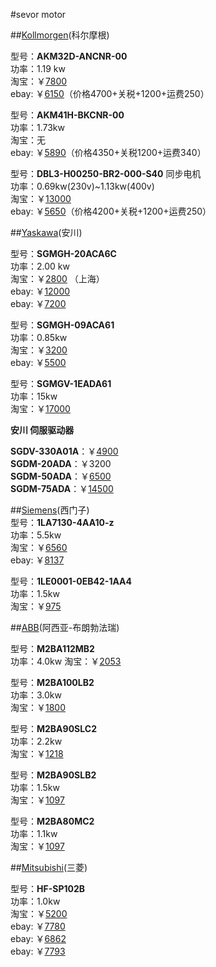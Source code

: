 #sevor motor



##[Kollmorgen](http://www.kollmorgen.cn/zh-cn/products/motors/servo/akm-series/akm-series-ac-synchronous-motors/akm%E7%B3%BB%E5%88%97%E4%BC%BA%E6%9C%8D%E7%94%B5%E6%9C%BA%E7%B3%BB%E7%BB%9F/)(科尔摩根)   


型号：**AKM32D-ANCNR-00**   
功率：1.19 kw   
淘宝：￥[7800](http://item.taobao.com/item.htm?spm=a230r.1.14.6.xMtMJR&id=25210632028&ns=1&abbucket=6#detail)  
ebay: ￥[6150](http://www.ebay.com/itm/KOLLMORGEN-AKM32D-ANCNR-00-servo-motor-NEW-/281549944374?pt=LH_DefaultDomain_0&hash=item418daf3636)（价格4700+关税+1200+运费250）   


型号：**AKM41H-BKCNR-00**   
功率：1.73kw   
淘宝：无  
ebay: ￥[5890](http://www.ebay.com/itm/KOLLMORGEN-AKM41H-BKCNR-00-SERVO-MOTOR-NEW/151496144218?_trksid=p2047675.c100005.m1851&_trkparms=aid%3D222007%26algo%3DSIC.MBE%26ao%3D1%26asc%3D28772%26meid%3Dd3aad946b11d43d49bb8b872a9a43ceb%26pid%3D100005%26rk%3D1%26rkt%3D6%26sd%3D281549944374&rt=nc)（价格4350+关税1200+运费340）  

型号：**DBL3-H00250-BR2-000-S40**  同步电机   
功率：0.69kw(230v)~1.13kw(400v)      
淘宝：￥[13000](http://item.taobao.com/item.htm?spm=a230r.1.14.1.xMtMJR&id=22489668951&ns=1&abbucket=6#detail)   
ebay: ￥[5650](http://www.ebay.com/itm/DBL3-H00250-BR2-000-S40-servomotor-2-5Nm-6000rpm-560V-/270276357508?pt=LH_DefaultDomain_3&hash=item3eedb9ed84)（价格4200+关税+1200+运费250）  




##[Yaskawa](http://www.yaskawa.com.cn/product/list2sifu.aspx)(安川)   


型号：**SGMGH-20ACA6C**   
功率：2.00 kw   
淘宝：￥[2800](http://item.taobao.com/item.htm?spm=a230r.1.14.8.hGGR3C&id=40706242884&ns=1&abbucket=16&_u=ffdpsdu2829#detail) （上海）     
ebay: ￥[12000](http://www.ebay.com/itm/200V-2KW-2000W-Sigma-II-AC-Servo-Motor-SGMGH-20ACA6C-24VDC-brake-Original-New-/121559936047?pt=LH_DefaultDomain_0&hash=item1c4d896c2f)     
ebay: ￥[7200](http://www.ebay.com/itm/Yaskawa-servo-motor-SGMGH-20ACA6C-2-month-warranty-/181227118497)          


型号：**SGMGH-09ACA61**   
功率：0.85kw   
淘宝：￥[3200](http://item.taobao.com/item.htm?spm=a1z10.3-c.w4002-7612000694.19.VcZ82a&id=39550854369)   
ebay: ￥[5500](http://www.ebay.com/itm/New-In-Box-Yaskawa-AC-Servo-Motor-SGMGH-09ACA61-/141407895215?pt=LH_DefaultDomain_0&hash=item20ec913eaf)     

型号：**SGMGV-1EADA61**  
功率：15kw      
淘宝：￥[17000](http://item.taobao.com/item.htm?spm=a1z10.3-c.w4002-7612000694.38.VcZ82a&id=40605658745)   

**安川 伺服驱动器**
  
**SGDV-330A01A**：￥[4900](http://item.taobao.com/item.htm?spm=2013.1.w4023-7137378556.16.dsYXOy&id=41702693342)   
**SGDM-20ADA**：￥3200   
**SGDM-50ADA**：￥[6500](http://item.taobao.com/item.htm?spm=2013.1.20141001.8.WIut7Z&id=40739808380&scm=1007.10115.4482.i40726641988&pvid=286f9729-62c7-4c9b-b2cc-65eeccc6d75d)  
**SGDM-75ADA**：￥[14500](http://item.taobao.com/item.htm?spm=a1z10.3-c.w4002-7612000694.65.SgMAZ4&id=39554433410)


##[Siemens](www.siemens.com/answers)(西门子)     
型号：**1LA7130-4AA10-z**   
功率：5.5kw   
淘宝：￥[6560](http://detail.tmall.com/item.htm?spm=a220o.1000855.0.0.YTZWVd&id=41090463868&abbucket=_AB-M72_B6&acm=03066.1003.1.524&aldid=I2MGk1eU&abtest=_AB-LR72-PR72&scm=1003.1.03066.ITEM_41090463868_524&pos=1)    
ebay: ￥[8137](http://www.ebay.com/itm/Siemens-1LA7130-4AA10-Z-Servo-Motor-1LA71304AA10Z-NEW-/171642078754?pt=LH_DefaultDomain_0&hash=item27f6aa4622)    


型号：**1LE0001-0EB42-1AA4**    
功率：1.5kw     
淘宝：￥[975](http://detail.tmall.com/item.htm?spm=a1z10.5-b.w4011-7363366108.41.PSMAZT&id=41110254035&rn=7f6cd7f117c6be3d8d4e51ba57ef6a32&abbucket=7)    


##[ABB](http://new.abb.com/motors-generators/service)(阿西亚-布朗勃法瑞)    

  
型号：**M2BA112MB2**     
功率：4.0kw
淘宝：￥[2053](http://detail.tmall.com/item.htm?spm=a1z10.5-b.w4011-7363366108.31.AVlR8m&id=39580162077&rn=d78e11aa53937b40675f3b74413ffa84&abbucket=7)    

型号：**M2BA100LB2**     
功率：3.0kw  
淘宝：￥[1800](http://detail.tmall.com/item.htm?spm=a1z10.5-b.w4011-7363366108.49.AVlR8m&id=39609832568&rn=d78e11aa53937b40675f3b74413ffa84&abbucket=7)

型号：**M2BA90SLC2**  
功率：2.2kw  
淘宝：￥[1218](http://detail.tmall.com/item.htm?spm=a1z10.5-b.w4011-7363366108.37.AVlR8m&id=39609816157&rn=d78e11aa53937b40675f3b74413ffa84&abbucket=7)  


型号：**M2BA90SLB2**   
功率：1.5kw   
淘宝：￥[1097](http://detail.tmall.com/item.htm?spm=a1z10.5-b.w4011-7363366108.46.AVlR8m&id=39571035652&rn=d78e11aa53937b40675f3b74413ffa84&abbucket=7) 



型号：**M2BA80MC2**   
功率：1.1kw   
淘宝：￥[1097](http://detail.tmall.com/item.htm?spm=a1z10.5-b.w4011-7363366108.43.AVlR8m&id=39569903097&rn=d78e11aa53937b40675f3b74413ffa84&abbucket=7)   


##[Mitsubishi](http://www.mitsubishi.com/e/index.html)(三菱)  

型号：**HF-SP102B**      
功率：1.0kw     
淘宝：￥[5200](http://detail.1688.com/offer/44136189534.html?spm=0.0.0.0.YDzN6P)   
ebay: ￥[7780](http://www.ebay.com/itm/New-HF-SP102B-AC-Servo-Motor-5-3A-1KW-4-77NM-2000r-min-90-days-warranty-/161570917135?pt=LH_DefaultDomain_0&hash=item259e608b0f)   
ebay: ￥[6862](http://www.ebay.com/itm/1PC-Mitsubishi-HF-SP102B-xhg05-/281623601783?pt=LH_DefaultDomain_0&hash=item4192132277)     
ebay: ￥[7793](http://www.ebay.com/itm/HF-SP102B-AC-Servo-Motor-5-3A-1KW-4-77NM-2000r-min-with-Brake-New-Freeship-/111589609791?pt=LH_DefaultDomain_0&hash=item19fb42513f)     

























